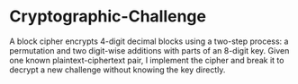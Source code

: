# Cryptographic-Challenge
A block cipher encrypts 4-digit decimal blocks using a two-step process: a permutation and two digit-wise additions with parts of an 8-digit key. Given one known plaintext-ciphertext pair, I implement the cipher and break it to decrypt a new challenge without knowing the key directly.
